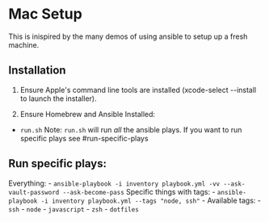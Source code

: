 # Mac Setup

This is inispired by the many demos of using ansible to setup up a fresh machine.

## Installation
1. Ensure Apple's command line tools are installed (xcode-select --install to launch the installer).

2. Ensure Homebrew and Ansible Installed:
  - `run.sh`
  Note: `run.sh` will run _all_ the ansible plays. If you want to run specific plays see #run-specific-plays

## Run specific plays:
  Everything:
    - `ansible-playbook -i inventory playbook.yml -vv --ask-vault-password --ask-become-pass`
  Specific things with tags:
    - `ansible-playbook -i inventory playbook.yml --tags "node, ssh"`
    - Available tags:
      - `ssh`
      - `node`
      - `javascript`
      - `zsh`
      - `dotfiles`
